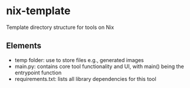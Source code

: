 # nix-template
Template directory structure for tools on Nix

## Elements
- temp folder: use to store files e.g., generated images
- main.py: contains core tool functionality and UI, with main() being the entrypoint function
- requirements.txt: lists all library dependencies for this tool
